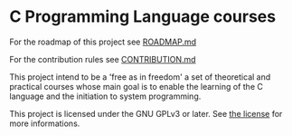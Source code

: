 # C Programming Language courses

For the roadmap of this project see [ROADMAP.md](ROADMAP.md)

For the contribution rules see [CONTRIBUTION.md](CONTRIBUTION.md)

This project intend to be a 'free as in freedom' a set of theoretical and practical courses whose main goal is to enable the learning of the C language and the initiation to system programming.

This project is licensed under the GNU GPLv3 or later. See [the license](LICENSE.md) for more informations.
